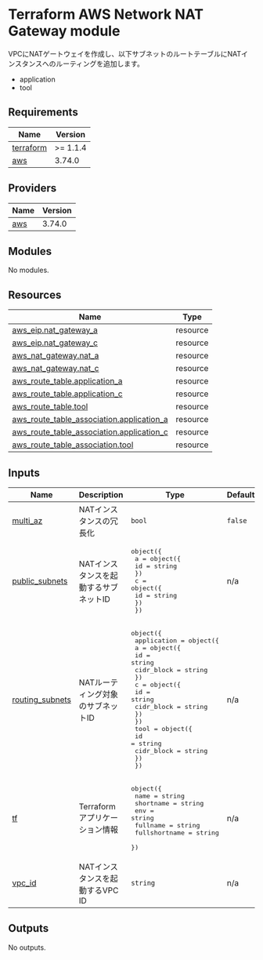 <!-- BEGIN_TF_DOCS -->
# Terraform AWS Network NAT Gateway module

VPCにNATゲートウェイを作成し、以下サブネットのルートテーブルにNATインスタンスへのルーティングを追加します。
* application
* tool

## Requirements

| Name | Version |
|------|---------|
| <a name="requirement_terraform"></a> [terraform](#requirement\_terraform) | >= 1.1.4 |
| <a name="requirement_aws"></a> [aws](#requirement\_aws) | 3.74.0 |

## Providers

| Name | Version |
|------|---------|
| <a name="provider_aws"></a> [aws](#provider\_aws) | 3.74.0 |

## Modules

No modules.

## Resources

| Name | Type |
|------|------|
| [aws_eip.nat_gateway_a](https://registry.terraform.io/providers/hashicorp/aws/3.74.0/docs/resources/eip) | resource |
| [aws_eip.nat_gateway_c](https://registry.terraform.io/providers/hashicorp/aws/3.74.0/docs/resources/eip) | resource |
| [aws_nat_gateway.nat_a](https://registry.terraform.io/providers/hashicorp/aws/3.74.0/docs/resources/nat_gateway) | resource |
| [aws_nat_gateway.nat_c](https://registry.terraform.io/providers/hashicorp/aws/3.74.0/docs/resources/nat_gateway) | resource |
| [aws_route_table.application_a](https://registry.terraform.io/providers/hashicorp/aws/3.74.0/docs/resources/route_table) | resource |
| [aws_route_table.application_c](https://registry.terraform.io/providers/hashicorp/aws/3.74.0/docs/resources/route_table) | resource |
| [aws_route_table.tool](https://registry.terraform.io/providers/hashicorp/aws/3.74.0/docs/resources/route_table) | resource |
| [aws_route_table_association.application_a](https://registry.terraform.io/providers/hashicorp/aws/3.74.0/docs/resources/route_table_association) | resource |
| [aws_route_table_association.application_c](https://registry.terraform.io/providers/hashicorp/aws/3.74.0/docs/resources/route_table_association) | resource |
| [aws_route_table_association.tool](https://registry.terraform.io/providers/hashicorp/aws/3.74.0/docs/resources/route_table_association) | resource |

## Inputs

| Name | Description | Type | Default | Required |
|------|-------------|------|---------|:--------:|
| <a name="input_multi_az"></a> [multi\_az](#input\_multi\_az) | NATインスタンスの冗長化 | `bool` | `false` | no |
| <a name="input_public_subnets"></a> [public\_subnets](#input\_public\_subnets) | NATインスタンスを起動するサブネットID | <pre>object({<br>    a = object({<br>      id = string<br>    })<br>    c = object({<br>      id = string<br>    })<br>  })</pre> | n/a | yes |
| <a name="input_routing_subnets"></a> [routing\_subnets](#input\_routing\_subnets) | NATルーティング対象のサブネットID | <pre>object({<br>    application = object({<br>      a = object({<br>        id         = string<br>        cidr_block = string<br>      })<br>      c = object({<br>        id         = string<br>        cidr_block = string<br>      })<br>    })<br>    tool = object({<br>      id         = string<br>      cidr_block = string<br>    })<br>  })</pre> | n/a | yes |
| <a name="input_tf"></a> [tf](#input\_tf) | Terraformアプリケーション情報 | <pre>object({<br>    name          = string<br>    shortname     = string<br>    env           = string<br>    fullname      = string<br>    fullshortname = string<br>  })</pre> | n/a | yes |
| <a name="input_vpc_id"></a> [vpc\_id](#input\_vpc\_id) | NATインスタンスを起動するVPC ID | `string` | n/a | yes |

## Outputs

No outputs.
<!-- END_TF_DOCS -->    